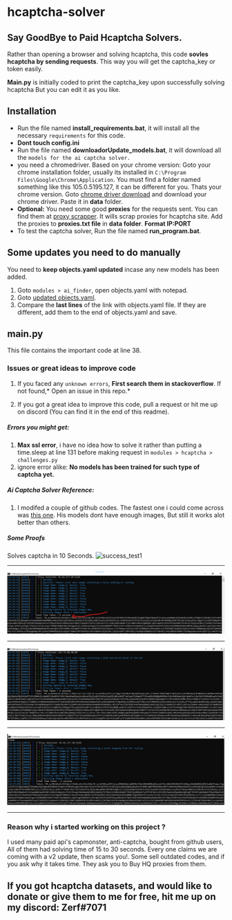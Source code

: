 # hcaptcha-solver
## Say GoodBye to Paid Hcaptcha Solvers.
Rather than opening a browser and solving hcaptcha, this code **sovles hcaptcha by sending requests**. This way you will get the captcha_key or token easily.

**Main.py** is initially coded to print the captcha_key upon successfully solving hcaptcha But you can edit it as you like.

## Installation
- Run the file named **install_requirements.bat**, it will install all the necessary `requirements` for this code.
- **Dont touch config.ini**
- Run the file named **downloadorUpdate_models.bat**, it will download all the `models for the ai captcha solver.`
- you need a chromedriver. Based on your chrome version:
       Goto your chrome installation folder, usually its installed in `C:\Program Files\Google\Chrome\Application`. You must find a folder named something like this 105.0.5195.127, it can be different for you. Thats your chrome version. 
	   Goto [chrome driver download](https://chromedriver.chromium.org/downloads "chrome driver download") and download your chrome driver. Paste it in **data** folder.
- **Optional:** You need some good **proxies** for the requests sent. You can find them at [proxy scrapper](https://github.com/DsCookieMaster/hcaptcah-proxy-scraper-checker "proxy scrapper"). It wills scrap proxies for hcaptcha site. Add the proxies to **proxies.txt file** in **data folder**. **Format IP:PORT**
- To test the captcha solver, Run the file named **run_program.bat**.

## Some updates you need to do manually
You need to **keep objects.yaml updated** incase any new models has been added.
1. Goto `modules > ai_finder`, open objects.yaml with notepad. 
2. Goto [updated objects.yaml](https://raw.githubusercontent.com/QIN2DIM/hcaptcha-challenger/main/src/objects.yaml "updated objects.yaml").
3. Compare the **last lines** of the link with objects.yaml file. If they are different, add them to the end of objects.yaml and save.

## main.py
This file contains the important code at line 38.

### Issues or great ideas to improve code
1. If you faced any `unknown errors`, **First search them in stackoverflow**. If not found,* Open an issue in this repo.*

2. If you got a great idea to improve this code, pull a request or hit me up on discord (You can find it in the end of this readme).


##### Errors you might get:
1. **Max ssl error**, i have no idea how to solve it rather than putting a time.sleep at line 131 before making request in `modules > hcaptcha > challenges.py`
2. ignore error alike: **No models has been trained for such type of captcha yet.**


##### Ai Captcha Solver Reference:
1.  I modifed a couple of github codes. The fastest one i could come across was [this one](https://github.com/QIN2DIM/hcaptcha-challenger  "this one"). 
 His models dont have enough images, But still it works alot better than others. 

##### Some Proofs
Solves captcha in 10 Seconds.
![success_test1](https://user-images.githubusercontent.com/105941365/190708068-4bb95bdd-b6a2-41a6-9e9b-244cdc69c181.png)

------------

![success_test2](1.png)

------------

![success_test3](2.png)

------------

![success_test4](3.png)

------------




### Reason why i started working on this project ?
I used many paid api's capmonster, anti-captcha, bought from github users, All of them had solving time of 15 to 30 seconds. Every one claims we are coming with a v2 update, then scams you!. Some sell outdated codes, and if you ask why it takes time. They ask you to Buy HQ proxies from them.


## If you got hcaptcha datasets, and would like to donate or give them to me for free, hit me up on my discord: Zerf#7071 

